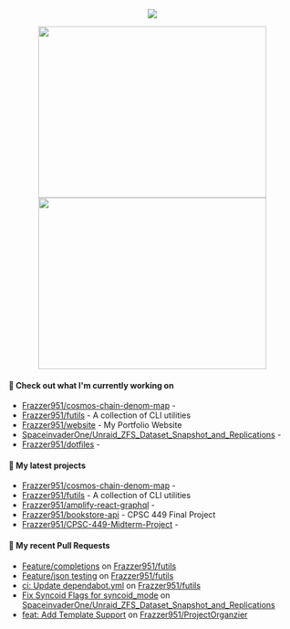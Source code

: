 <p align="center"><a href="https://github.com/Frazzer951/github-readme-stats">
  <img align="center" src="https://github-readme-stats-frazzer951.vercel.app/api?username=Frazzer951&show_icons=true&theme=tokyonight" />
</a></p>

<p align="center"><a href="https://wakatime.com/@Frazzer">
  <img align="center" width="400" height="300" src="https://wakatime.com/share/@Frazzer/e1bdc5dd-addd-4f39-ae41-2a52a1fb3f48.svg" />
</a>
<a href="https://wakatime.com/@Frazzer">
  <img align="center" width="400" height="300" src="https://wakatime.com/share/@Frazzer/95dbf284-50ef-4e85-8eeb-2a0771626837.svg" />
</a></p>

#### 👷 Check out what I'm currently working on

- [Frazzer951/cosmos-chain-denom-map](https://github.com/Frazzer951/cosmos-chain-denom-map) - 
- [Frazzer951/futils](https://github.com/Frazzer951/futils) - A collection of CLI utilities
- [Frazzer951/website](https://github.com/Frazzer951/website) - My Portfolio Website
- [SpaceinvaderOne/Unraid_ZFS_Dataset_Snapshot_and_Replications](https://github.com/SpaceinvaderOne/Unraid_ZFS_Dataset_Snapshot_and_Replications) - 
- [Frazzer951/dotfiles](https://github.com/Frazzer951/dotfiles) - 

#### 🌱 My latest projects

- [Frazzer951/cosmos-chain-denom-map](https://github.com/Frazzer951/cosmos-chain-denom-map) - 
- [Frazzer951/futils](https://github.com/Frazzer951/futils) - A collection of CLI utilities
- [Frazzer951/amplify-react-graphql](https://github.com/Frazzer951/amplify-react-graphql) - 
- [Frazzer951/bookstore-api](https://github.com/Frazzer951/bookstore-api) - CPSC 449 Final Project
- [Frazzer951/CPSC-449-Midterm-Project](https://github.com/Frazzer951/CPSC-449-Midterm-Project) - 

#### 🔨 My recent Pull Requests

- [Feature/completions](https://github.com/Frazzer951/futils/pull/5) on [Frazzer951/futils](https://github.com/Frazzer951/futils)
- [Feature/json testing](https://github.com/Frazzer951/futils/pull/4) on [Frazzer951/futils](https://github.com/Frazzer951/futils)
- [ci: Update dependabot.yml](https://github.com/Frazzer951/futils/pull/3) on [Frazzer951/futils](https://github.com/Frazzer951/futils)
- [Fix Syncoid Flags for syncoid_mode](https://github.com/SpaceinvaderOne/Unraid_ZFS_Dataset_Snapshot_and_Replications/pull/18) on [SpaceinvaderOne/Unraid_ZFS_Dataset_Snapshot_and_Replications](https://github.com/SpaceinvaderOne/Unraid_ZFS_Dataset_Snapshot_and_Replications)
- [feat: Add Template Support](https://github.com/Frazzer951/ProjectOrganzier/pull/14) on [Frazzer951/ProjectOrganzier](https://github.com/Frazzer951/ProjectOrganzier)
